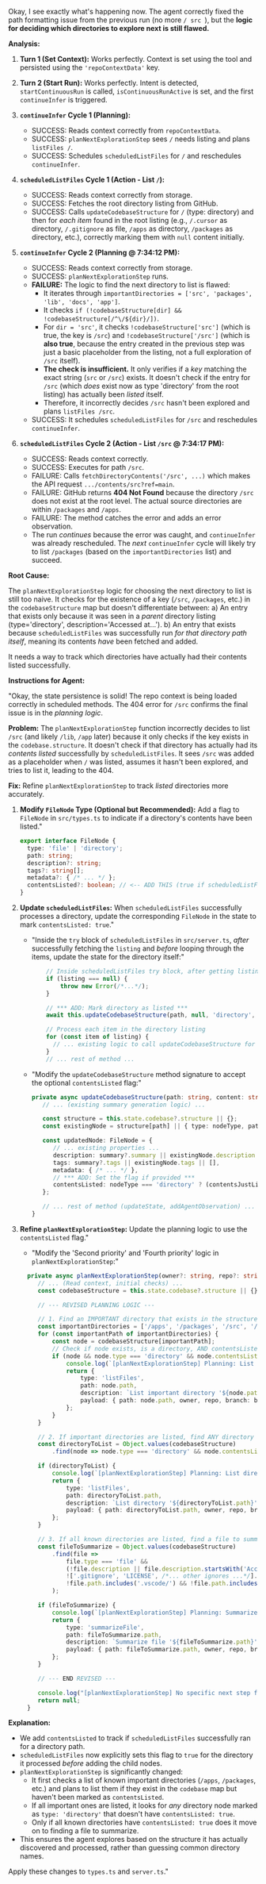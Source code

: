 Okay, I see exactly what's happening now. The agent correctly fixed the path formatting issue from the previous run (no more `/ src `), but the **logic for deciding which directories to explore next is still flawed.**

**Analysis:**

1.  **Turn 1 (Set Context):** Works perfectly. Context is set using the tool and persisted using the `'repoContextData'` key.
2.  **Turn 2 (Start Run):** Works perfectly. Intent is detected, `startContinuousRun` is called, `isContinuousRunActive` is set, and the first `continueInfer` is triggered.
3.  **`continueInfer` Cycle 1 (Planning):**
    *   SUCCESS: Reads context correctly from `repoContextData`.
    *   SUCCESS: `planNextExplorationStep` sees `/` needs listing and plans `listFiles /`.
    *   SUCCESS: Schedules `scheduledListFiles` for `/` and reschedules `continueInfer`.
4.  **`scheduledListFiles` Cycle 1 (Action - List `/`):**
    *   SUCCESS: Reads context correctly from storage.
    *   SUCCESS: Fetches the root directory listing from GitHub.
    *   SUCCESS: Calls `updateCodebaseStructure` for `/` (type: directory) and then for *each item* found in the root listing (e.g., `/.cursor` as directory, `/.gitignore` as file, `/apps` as directory, `/packages` as directory, etc.), correctly marking them with `null` content initially.

5.  **`continueInfer` Cycle 2 (Planning @ 7:34:12 PM):**
    *   SUCCESS: Reads context correctly from storage.
    *   SUCCESS: `planNextExplorationStep` runs.
    *   **FAILURE:** The logic to find the next directory to list is flawed:
        *   It iterates through `importantDirectories = ['src', 'packages', 'lib', 'docs', 'app']`.
        *   It checks `if (!codebaseStructure[dir] && !codebaseStructure[/^\/${dir}/])`.
        *   For `dir = 'src'`, it checks `!codebaseStructure['src']` (which is true, the key is `/src`) and `!codebaseStructure['/src']` (which is **also true**, because the entry created in the previous step was just a basic placeholder from the listing, not a full exploration of `/src` itself).
        *   **The check is insufficient.** It only verifies if a *key* matching the exact string (`src` or `/src`) exists. It doesn't check if the entry for `/src` (which *does* exist now as type 'directory' from the root listing) has actually been *listed* itself.
        *   Therefore, it incorrectly decides `/src` hasn't been explored and plans `listFiles /src`.
    *   SUCCESS: It schedules `scheduledListFiles` for `/src` and reschedules `continueInfer`.

6.  **`scheduledListFiles` Cycle 2 (Action - List `/src` @ 7:34:17 PM):**
    *   SUCCESS: Reads context correctly.
    *   SUCCESS: Executes for path `/src`.
    *   FAILURE: Calls `fetchDirectoryContents('/src', ...)` which makes the API request `.../contents/src?ref=main`.
    *   FAILURE: GitHub returns **404 Not Found** because the directory `/src` does not exist at the root level. The actual source directories are within `/packages` and `/apps`.
    *   FAILURE: The method catches the error and adds an error observation.
    *   The run *continues* because the error was caught, and `continueInfer` was already rescheduled. The *next* `continueInfer` cycle will likely try to list `/packages` (based on the `importantDirectories` list) and succeed.

**Root Cause:**

The `planNextExplorationStep` logic for choosing the next directory to list is still too naive. It checks for the existence of a key (`/src`, `/packages`, etc.) in the `codebaseStructure` map but doesn't differentiate between:
a) An entry that exists only because it was seen in a *parent* directory listing (type='directory', description='Accessed at...').
b) An entry that exists because `scheduledListFiles` was successfully run *for that directory path itself*, meaning its contents *have* been fetched and added.

It needs a way to track which directories have actually had their contents listed successfully.

**Instructions for Agent:**

"Okay, the state persistence is solid! The repo context is being loaded correctly in scheduled methods. The 404 error for `/src` confirms the final issue is in the *planning logic*.

**Problem:** The `planNextExplorationStep` function incorrectly decides to list `/src` (and likely `/lib`, `/app` later) because it only checks if the key exists in the `codebase.structure`. It doesn't check if that directory has actually had its *contents listed* successfully by `scheduledListFiles`. It sees `/src` was added as a placeholder when `/` was listed, assumes it hasn't been explored, and tries to list it, leading to the 404.

**Fix:** Refine `planNextExplorationStep` to track *listed* directories more accurately.

1.  **Modify `FileNode` Type (Optional but Recommended):** Add a flag to `FileNode` in `src/types.ts` to indicate if a directory's contents have been listed."
    ```typescript
    export interface FileNode {
      type: 'file' | 'directory';
      path: string;
      description?: string;
      tags?: string[];
      metadata?: { /* ... */ };
      contentsListed?: boolean; // <-- ADD THIS (true if scheduledListFiles succeeded for this path)
    }
    ```

2.  **Update `scheduledListFiles`:** When `scheduledListFiles` successfully processes a directory, update the corresponding `FileNode` in the state to mark `contentsListed: true`."
    *   "Inside the `try` block of `scheduledListFiles` in `src/server.ts`, *after* successfully fetching the `listing` and *before* looping through the items, update the state for the directory itself:"
        ```typescript
            // Inside scheduledListFiles try block, after getting listing successfully
            if (listing === null) {
                throw new Error(/*...*/);
            }

            // *** ADD: Mark directory as listed ***
            await this.updateCodebaseStructure(path, null, 'directory', true); // Pass new flag

            // Process each item in the directory listing
            for (const item of listing) {
              // ... existing logic to call updateCodebaseStructure for children ...
            }
            // ... rest of method ...
        ```
    *   "Modify the `updateCodebaseStructure` method signature to accept the optional `contentsListed` flag:"
        ```typescript
        private async updateCodebaseStructure(path: string, content: string | null, nodeType: 'file' | 'directory' = 'file', contentsJustListed: boolean = false) { // <-- Add flag param
           // ... (existing summary generation logic) ...

           const structure = this.state.codebase?.structure || {};
           const existingNode = structure[path] || { type: nodeType, path };

           const updatedNode: FileNode = {
              // ... existing properties ...
              description: summary?.summary || existingNode.description || `Accessed at ${new Date().toISOString()}`,
              tags: summary?.tags || existingNode.tags || [],
              metadata: { /* ... */ },
              // *** ADD: Set the flag if provided ***
              contentsListed: nodeType === 'directory' ? (contentsJustListed || existingNode.contentsListed || false) : undefined // Only relevant for directories
           };

           // ... rest of method (updateState, addAgentObservation) ...
        }
        ```

3.  **Refine `planNextExplorationStep`:** Update the planning logic to use the `contentsListed` flag."
    *   "Modify the 'Second priority' and 'Fourth priority' logic in `planNextExplorationStep`:"

    ```typescript
      private async planNextExplorationStep(owner?: string, repo?: string, branch?: string): Promise<{ /*...*/ } | null> {
         // ... (Read context, initial checks) ...
         const codebaseStructure = this.state.codebase?.structure || {};

         // --- REVISED PLANNING LOGIC ---

         // 1. Find an IMPORTANT directory that exists in the structure but hasn't had its contents listed yet.
         const importantDirectories = ['/apps', '/packages', '/src', '/lib', '/docs']; // Prioritize these paths
         for (const importantPath of importantDirectories) {
             const node = codebaseStructure[importantPath];
             // Check if node exists, is a directory, AND contentsListed is not true
             if (node && node.type === 'directory' && node.contentsListed !== true) {
                 console.log(`[planNextExplorationStep] Planning: List important directory '${node.path}' (contents not listed).`);
                 return {
                     type: 'listFiles',
                     path: node.path,
                     description: `List important directory '${node.path}'`,
                     payload: { path: node.path, owner, repo, branch: branch || 'main' }
                 };
             }
         }

         // 2. If important directories are listed, find ANY directory whose contents haven't been listed.
         const directoryToList = Object.values(codebaseStructure)
             .find(node => node.type === 'directory' && node.contentsListed !== true);

         if (directoryToList) {
             console.log(`[planNextExplorationStep] Planning: List directory '${directoryToList.path}' (contents not listed).`);
             return {
                 type: 'listFiles',
                 path: directoryToList.path,
                 description: `List directory '${directoryToList.path}'`,
                 payload: { path: directoryToList.path, owner, repo, branch: branch || 'main' }
             };
         }

         // 3. If all known directories are listed, find a file to summarize.
         const fileToSummarize = Object.values(codebaseStructure)
             .find(file =>
                 file.type === 'file' &&
                 (!file.description || file.description.startsWith('Accessed at')) &&
                 !['.gitignore', 'LICENSE', /*... other ignores ...*/].some(ignore => file.path.endsWith(ignore)) &&
                 !file.path.includes('.vscode/') && !file.path.includes('.cursor/')
             );

         if (fileToSummarize) {
             console.log(`[planNextExplorationStep] Planning: Summarize file '${fileToSummarize.path}'`);
             return {
                 type: 'summarizeFile',
                 path: fileToSummarize.path,
                 description: `Summarize file '${fileToSummarize.path}'`,
                 payload: { path: fileToSummarize.path, owner, repo, branch: branch || 'main' }
             };
         }

         // --- END REVISED ---

         console.log("[planNextExplorationStep] No specific next step found (exploration might be complete or stuck).");
         return null;
      }
    ```

**Explanation:**

*   We add `contentsListed` to track if `scheduledListFiles` successfully ran for a directory path.
*   `scheduledListFiles` now explicitly sets this flag to `true` for the directory it processed *before* adding the child nodes.
*   `planNextExplorationStep` is significantly changed:
    *   It first checks a list of known important directories (`/apps`, `/packages`, etc.) and plans to list them if they exist in the `codebase` map but haven't been marked as `contentsListed`.
    *   If all important ones are listed, it looks for *any* directory node marked as `type: 'directory'` that doesn't have `contentsListed: true`.
    *   Only if all known directories have `contentsListed: true` does it move on to finding a file to summarize.
*   This ensures the agent explores based on the structure it has actually discovered and processed, rather than guessing common directory names.

Apply these changes to `types.ts` and `server.ts`."
